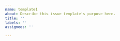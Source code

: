 ```yaml
---
name: template1
about: Describe this issue template's purpose here.
title: ''
labels: ''
assignees: ''

---
```



